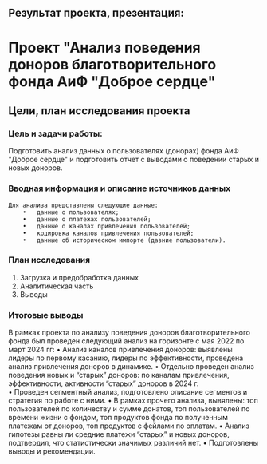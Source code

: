 ## Результат проекта, презентация: 
# Проект "Анализ поведения доноров благотворительного фонда АиФ "Доброе сердце"
## Цели, план исследования проекта

###  Цель и задачи работы:

Подготовить анализ данных о пользователях (донорах) фонда АиФ "Доброе сердце" и подготовить отчет с выводами о поведении старых и новых доноров.

### Вводная информация и описание источников данных

    Для анализа представлены следующие данные:
        •	данные о пользователях;
        •	данные о платежах пользователей;
        •	данные о каналах привлечения пользователей;
        •	кодировка каналов привлечения пользователей;
        •	данные об историческом импорте (давние пользователи).

### План исследования

1. Загрузка и предобработка данных
2. Аналитическая часть
3. Выводы

### Итоговые выводы
В рамках проекта по анализу поведения доноров благотворительного фонда был проведен следующий анализ на горизонте с мая 2022 по март 2024 гг:
	•       Анализ каналов привлечения доноров: выявлены лидеры по первому касанию, лидеры по эффективности, проведена анализ привлечения доноров в динамике. 
	•	Отдельно проведен анализ поведения новых и “старых” доноров: по каналам привлечения, эффективности, активности “старых” доноров в 2024 г.  
	•	Проведен сегментный анализ, подготовлено описание сегментов и стратегия по работе с ними.
	•	В рамках прочего анализа, вывялены: топ пользователей по количеству и сумме донатов, топ пользователей по времени жизни с фондом, топ продуктов фонда по полученным платежам от доноров, топ продуктов с фейлами по оплатам.
	•	Анализ гипотезы равны ли средние платежи “старых” и новых доноров, подтвердил, что статистически значимых различий нет.
	•	Подготовлены выводы и рекомендации.